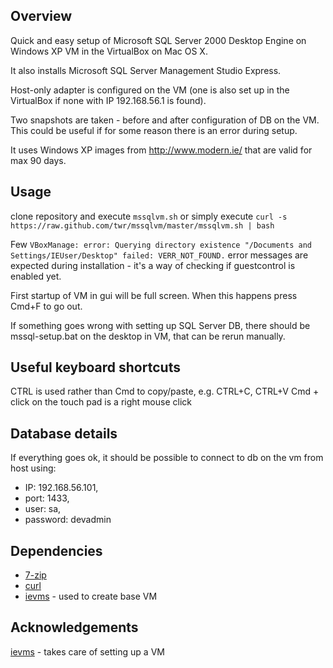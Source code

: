 Overview
--------
Quick and easy setup of Microsoft SQL Server 2000 Desktop Engine on Windows XP VM in the VirtualBox on Mac OS X.

It also installs Microsoft SQL Server Management Studio Express.

Host-only adapter is configured on the VM (one is also set up in the VirtualBox if none with IP 192.168.56.1 is found).

Two snapshots are taken - before and after configuration of DB on the VM. This could be useful if for some reason there is an error during setup.

It uses Windows XP images from http://www.modern.ie/ that are valid for max 90 days.


Usage
-----
clone repository and execute ```mssqlvm.sh``` or simply execute
```curl -s https://raw.github.com/twr/mssqlvm/master/mssqlvm.sh | bash```

Few ```VBoxManage: error: Querying directory existence "/Documents and Settings/IEUser/Desktop" failed: VERR_NOT_FOUND.``` error messages are expected during installation - it's a way of checking if guestcontrol is enabled yet.

First startup of VM in gui will be full screen. When this happens press Cmd+F to go out.

If something goes wrong with setting up SQL Server DB, there should be mssql-setup.bat on the desktop in VM, that can be rerun manually.


Useful keyboard shortcuts
-------------------------
CTRL is used rather than Cmd to copy/paste, e.g. CTRL+C, CTRL+V
Cmd + click on the touch pad is a right mouse click


Database details
----------------
If everything goes ok, it should be possible to connect to db on the vm from host using:

 * IP: 192.168.56.101,
 * port: 1433,
 * user: sa,
 * password: devadmin


Dependencies
------------
* [7-zip](http://sourceforge.net/projects/sevenzip/files/7-Zip/9.22/7z922.exe/download)
* [curl](http://curl.haxx.se/gknw.net/7.29.0/dist-w32/curl-7.29.0-rtmp-ssh2-ssl-sspi-zlib-idn-static-bin-w32.zip)
* [ievms](https://github.com/xdissent/ievms) - used to create base VM


Acknowledgements
----------------
[ievms](https://github.com/xdissent/ievms) - takes care of setting up a VM
